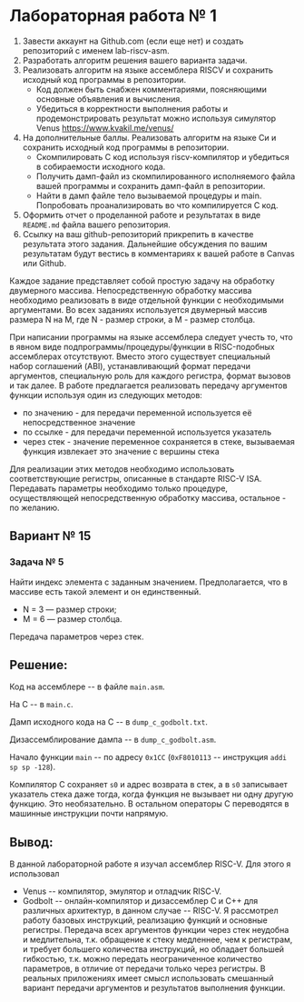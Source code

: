 # Лабораторная работа № 1

1. Завести аккаунт на Github.com (если еще нет) и создать репозиторий с именем lab-riscv-asm.
2. Разработать алгоритм решения вашего варианта задачи.
3. Реализовать алгоритм на языке ассемблера RISCV и сохранить исходный код программы в репозитории.
    - Код должен быть снабжен комментариями, поясняющими основные объявления и вычисления.
    - Убедиться в корректности выполнения работы и продемонстрировать результат можно используя симулятор Venus https://www.kvakil.me/venus/
4. На дополнительные баллы. Реализовать алгоритм на языке Си и сохранить исходный код программы в репозитории.
    - Скомпилировать С код используя riscv-компилятор и убедиться в собираемости исходного кода.
    - Получить дамп-файл из скомпилированного исполняемого файла вашей программы и сохранить дамп-файл в репозитории.
    - Найти в дамп файле тело вызываемой процедуры и main. Попробовать проанализировать во что компилируется С код.
5. Оформить отчет о проделанной работе и результатах в виде `README.md` файла вашего репозитория.
6. Ссылку на ваш github-репозиторий прикрепить в качестве результата этого задания. Дальнейшие обсуждения по вашим результатам будут вестись в комментариях к вашей работе в Canvas или Github.

Каждое задание представляет собой простую задачу на обработку двумерного массива. Непосредственную обработку массива необходимо реализовать в виде отдельной функции с необходимыми аргументами. Во всех заданиях используется двумерный массив размера N на M, где N - размер строки, а M - размер столбца.

При написании программы на языке ассемблера следует учесть то, что в явном виде подпрограммы/процедуры/функции в RISC-подобных ассемблерах отсутствуют. Вместо этого существует специальный набор соглашений (ABI), устанавливающий формат передачи аргументов, специальную роль для каждого регистра, формат вызовов и так далее. В работе предлагается реализовать передачу аргументов функции используя один из следующих методов:

- по значению - для передачи переменной используется её непосредственное значение
- по ссылке - для передачи переменной используется указатель
- через стек - значение переменное сохраняется в стеке, вызываемая функция извлекает это значение с вершины стека

Для реализации этих методов необходимо использовать соответствующие регистры, описанные в стандарте RISC-V ISA. Передавать параметры необходимо только процедуре, осуществляющей непосредственную обработку массива, остальное - по желанию.

## Вариант № 15
### Задача № 5

Найти индекс элемента с заданным значением.
Предполагается, что в массиве есть такой элемент и он единственный.
- N = 3 &mdash; размер строки;
- M = 6 &mdash; размер столбца.

Передача параметров через стек.

## Решение:

Код на ассемблере -- в файле `main.asm`.

На C -- в `main.c`.

Дамп исходного кода на C -- в `dump_c_godbolt.txt`.

Дизассемблирование дампа -- в `dump_c_godbolt.asm`.

Начало функции `main` -- по адресу `0x1CC` (`0xF8010113` -- инструкция `addi sp sp -128`).

Компилятор C сохраняет `s0` и адрес возврата в стек, а в `s0` записывает указатель стека
даже тогда, когда функция не вызывает ни одну другую функцию.
Это необязательно.
В остальном операторы C переводятся в машинные инструкции почти напрямую.

## Вывод:

В данной лабораторной работе я изучал ассемблер RISC-V.
Для этого я использовал
- Venus -- компилятор, эмулятор и отладчик RISC-V.
- Godbolt -- онлайн-компилятор и дизассемблер C и C++ для различных архитектур, в данном случае -- RISC-V.
Я рассмотрел работу базовых инструкций, реализацию функций и основные регистры.
Передача всех аргументов функции через стек неудобна и медлительна,
т.к. обращение к стеку медленнее, чем к регистрам, и требует большего количества инструкций,
но обладает большей гибкостью, т.к. можно передать неограниченное количество параметров,
в отличие от передачи только через регистры.
В реальных приложениях имеет смысл использовать смешанный вариант передачи аргументов и результатов выполнения функции.
